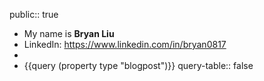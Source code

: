 public:: true

- My name is **Bryan Liu**
- LinkedIn: https://www.linkedin.com/in/bryan0817
-
- {{query (property type "blogpost")}}
  query-table:: false